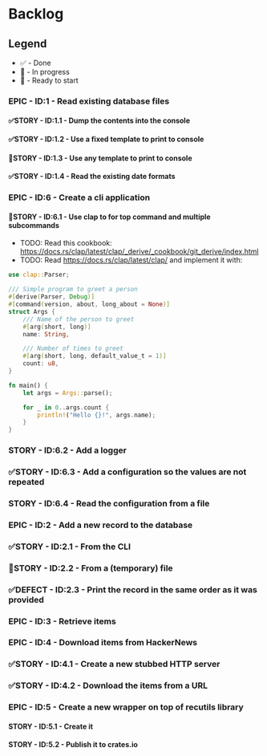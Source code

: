 # Backlog
## Legend
* ✅ - Done
* 🚧 - In progress
* 🚀 - Ready to start
### EPIC - ID:1 - Read existing database files
#### ✅STORY - ID:1.1 - Dump the contents into the console
#### ✅STORY - ID:1.2 - Use a fixed template to print to console
#### 🚀STORY - ID:1.3 - Use any template to print to console
#### ✅STORY - ID:1.4 - Read the existing date formats
### EPIC - ID:6 - Create a cli application
#### 🚧STORY - ID:6.1 - Use clap to for top command and multiple subcommands
* TODO: Read this cookbook: https://docs.rs/clap/latest/clap/_derive/_cookbook/git_derive/index.html
* TODO: Read https://docs.rs/clap/latest/clap/ and implement it with:
```rust
use clap::Parser;

/// Simple program to greet a person
#[derive(Parser, Debug)]
#[command(version, about, long_about = None)]
struct Args {
    /// Name of the person to greet
    #[arg(short, long)]
    name: String,

    /// Number of times to greet
    #[arg(short, long, default_value_t = 1)]
    count: u8,
}

fn main() {
    let args = Args::parse();

    for _ in 0..args.count {
        println!("Hello {}!", args.name);
    }
}
```
### STORY - ID:6.2 - Add a logger
### ✅STORY - ID:6.3 - Add a configuration so the values are not repeated
### STORY - ID:6.4 - Read the configuration from a file
### EPIC - ID:2 - Add a new record to the database
### ✅STORY - ID:2.1 - From the CLI
### 🚧STORY - ID:2.2 - From a (temporary) file
### ✅DEFECT - ID:2.3 - Print the record in the same order as it was provided
### EPIC - ID:3 - Retrieve items
### EPIC - ID:4 - Download items from HackerNews
### ✅STORY - ID:4.1 - Create a new stubbed HTTP server
### ✅STORY - ID:4.2 - Download the items from a URL
### EPIC - ID:5 - Create a new wrapper on top of recutils library
#### STORY - ID:5.1 - Create it
#### STORY - ID:5.2 - Publish it to crates.io

